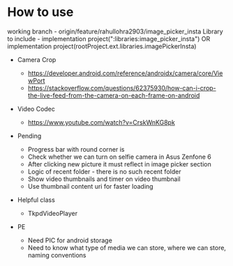# How to use
working branch - origin/feature/rahullohra2903/image_picker_insta
Library to include -
implementation project(":libraries:image_picker_insta")
OR
implementation project(rootProject.ext.libraries.imagePickerInsta)


- Camera Crop
  - https://developer.android.com/reference/androidx/camera/core/ViewPort
  - https://stackoverflow.com/questions/62375930/how-can-i-crop-the-live-feed-from-the-camera-on-each-frame-on-android
  
- Video Codec
  - https://www.youtube.com/watch?v=CrskWnKG8pk
  
- Pending
  - Progress bar with round corner is
  - Check whether we can turn on selfie camera in Asus Zenfone 6 
  - After clicking new picture it must reflect in image picker section
  - Logic of recent folder - there is no such recent folder
  - Show video thumbnails and timer on video thumbnail
  - Use thumbnail content uri for faster loading
  
- Helpful class
  - TkpdVideoPlayer
  
  
- PE
  - Need PIC for android storage
  - Need to know what type of media we can store, where we can store, naming conventions
 